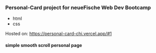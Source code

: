 ### Personal-Card project for neueFische Web Dev Bootcamp

- html
- css

Hosted on: https://personal-card-chi.vercel.app/#1

#### simple smooth scroll personal page
